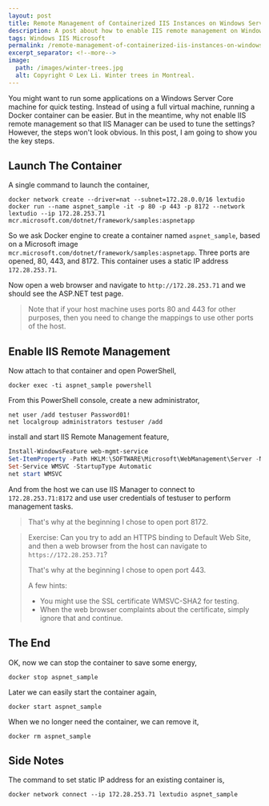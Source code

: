 ```yaml
---
layout: post
title: Remote Management of Containerized IIS Instances on Windows Server Core
description: A post about how to enable IIS remote management on Windows Server Core
tags: Windows IIS Microsoft
permalink: /remote-management-of-containerized-iis-instances-on-windows-server-core-f6864c74917f
excerpt_separator: <!--more-->
image:
  path: /images/winter-trees.jpg
  alt: Copyright © Lex Li. Winter trees in Montreal.
---
```


You might want to run some applications on a Windows Server Core machine for quick testing. Instead of using a full virtual machine, running a Docker container can be easier. But in the meantime, why not enable IIS remote management so that IIS Manager can be used to tune the settings? However, the steps won't look obvious. In this post, I am going to show you the key steps.
<!--more-->

## Launch The Container

A single command to launch the container,

``` batch
docker network create --driver=nat --subnet=172.28.0.0/16 lextudio
docker run --name aspnet_sample -it -p 80 -p 443 -p 8172 --network lextudio --ip 172.28.253.71 mcr.microsoft.com/dotnet/framework/samples:aspnetapp
```

So we ask Docker engine to create a container named `aspnet_sample`, based on a Microsoft image `mcr.microsoft.com/dotnet/framework/samples:aspnetapp`. Three ports are opened, 80, 443, and 8172. This container uses a static IP address `172.28.253.71`.

Now open a web browser and navigate to `http://172.28.253.71` and we should see the ASP.NET test page.

> Note that if your host machine uses ports 80 and 443 for other purposes, then you need to change the mappings to use other ports of the host.

## Enable IIS Remote Management

Now attach to that container and open PowerShell,

``` batch
docker exec -ti aspnet_sample powershell
```

From this PowerShell console, create a new administrator,

``` batch
net user /add testuser Password01!
net localgroup administrators testuser /add
```

install and start IIS Remote Management feature,

``` powershell
Install-WindowsFeature web-mgmt-service
Set-ItemProperty -Path HKLM:\SOFTWARE\Microsoft\WebManagement\Server -Name EnableRemoteManagement -Value 1
Set-Service WMSVC -StartupType Automatic
net start WMSVC
```

And from the host we can use IIS Manager to connect to `172.28.253.71:8172` and use user credentials of testuser to perform management tasks.

> That's why at the beginning I chose to open port 8172.

> Exercise: Can you try to add an HTTPS binding to Default Web Site, and then a web browser from the host can navigate to `https://172.28.253.71`?
>
> That's why at the beginning I chose to open port 443.
>
> A few hints:
>
> * You might use the SSL certificate WMSVC-SHA2 for testing.
> * When the web browser complaints about the certificate, simply ignore that and continue.

## The End

OK, now we can stop the container to save some energy,

``` batch
docker stop aspnet_sample
```

Later we can easily start the container again,

``` batch
docker start aspnet_sample
```

When we no longer need the container, we can remove it,

``` batch
docker rm aspnet_sample
```

## Side Notes

The command to set static IP address for an existing container is,

``` batch
docker network connect --ip 172.28.253.71 lextudio aspnet_sample
```
